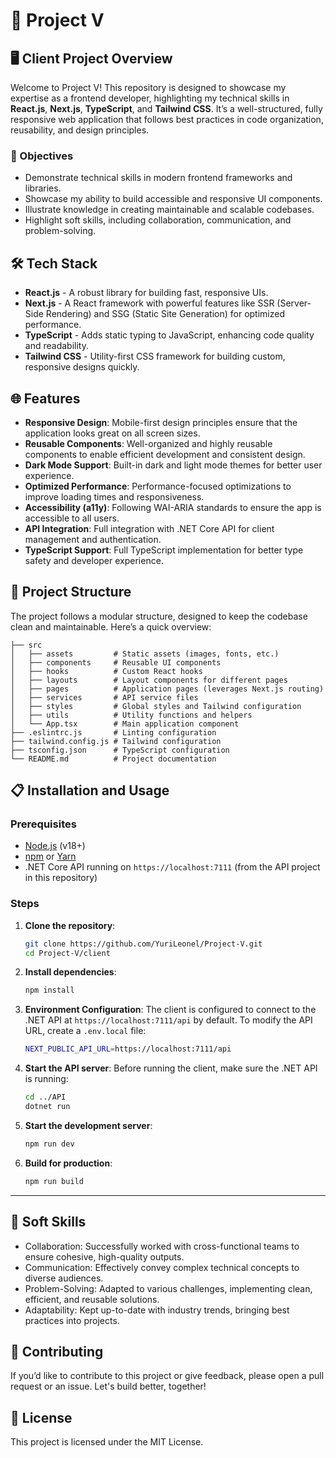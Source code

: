 # 🌟 Project V

## 🖥️ Client Project Overview

Welcome to Project V! This repository is designed to showcase my expertise as a frontend developer, highlighting my technical skills in **React.js**, **Next.js**, **TypeScript**, and **Tailwind CSS**. It’s a well-structured, fully responsive web application that follows best practices in code organization, reusability, and design principles.

### 🎯 Objectives

- Demonstrate technical skills in modern frontend frameworks and libraries.
- Showcase my ability to build accessible and responsive UI components.
- Illustrate knowledge in creating maintainable and scalable codebases.
- Highlight soft skills, including collaboration, communication, and problem-solving.

## 🛠️ Tech Stack

- **React.js** - A robust library for building fast, responsive UIs.
- **Next.js** - A React framework with powerful features like SSR (Server-Side Rendering) and SSG (Static Site Generation) for optimized performance.
- **TypeScript** - Adds static typing to JavaScript, enhancing code quality and readability.
- **Tailwind CSS** - Utility-first CSS framework for building custom, responsive designs quickly.

## 🌐 Features

- **Responsive Design**: Mobile-first design principles ensure that the application looks great on all screen sizes.
- **Reusable Components**: Well-organized and highly reusable components to enable efficient development and consistent design.
- **Dark Mode Support**: Built-in dark and light mode themes for better user experience.
- **Optimized Performance**: Performance-focused optimizations to improve loading times and responsiveness.
- **Accessibility (a11y)**: Following WAI-ARIA standards to ensure the app is accessible to all users.
- **API Integration**: Full integration with .NET Core API for client management and authentication.
- **TypeScript Support**: Full TypeScript implementation for better type safety and developer experience.

## 📁 Project Structure

The project follows a modular structure, designed to keep the codebase clean and maintainable. Here’s a quick overview:

```plaintext
├── src
│   ├── assets         # Static assets (images, fonts, etc.)
│   ├── components     # Reusable UI components
│   ├── hooks          # Custom React hooks
│   ├── layouts        # Layout components for different pages
│   ├── pages          # Application pages (leverages Next.js routing)
│   ├── services       # API service files
│   ├── styles         # Global styles and Tailwind configuration
│   ├── utils          # Utility functions and helpers
│   └── App.tsx        # Main application component
├── .eslintrc.js       # Linting configuration
├── tailwind.config.js # Tailwind configuration
├── tsconfig.json      # TypeScript configuration
└── README.md          # Project documentation
```

## 📋 Installation and Usage

### Prerequisites

- [Node.js](https://nodejs.org/) (v18+)
- [npm](https://www.npmjs.com/) or [Yarn](https://yarnpkg.com/)
- .NET Core API running on `https://localhost:7111` (from the API project in this repository)

### Steps

1. **Clone the repository**:

   ```bash
   git clone https://github.com/YuriLeonel/Project-V.git
   cd Project-V/client

   ```

2. **Install dependencies**:

   ```bash
   npm install

   ```

3. **Environment Configuration**:
   The client is configured to connect to the .NET API at `https://localhost:7111/api` by default.
   To modify the API URL, create a `.env.local` file:

   ```bash
   NEXT_PUBLIC_API_URL=https://localhost:7111/api
   ```

4. **Start the API server**:
   Before running the client, make sure the .NET API is running:

   ```bash
   cd ../API
   dotnet run
   ```

5. **Start the development server**:

   ```bash
   npm run dev

   ```

6. **Build for production**:
   ```bash
   npm run build
   ```

---

## 🧠 Soft Skills

- Collaboration: Successfully worked with cross-functional teams to ensure cohesive, high-quality outputs.
- Communication: Effectively convey complex technical concepts to diverse audiences.
- Problem-Solving: Adapted to various challenges, implementing clean, efficient, and reusable solutions.
- Adaptability: Kept up-to-date with industry trends, bringing best practices into projects.

## 👥 Contributing

If you’d like to contribute to this project or give feedback, please open a pull request or an issue. Let's build better, together!

## 📝 License

This project is licensed under the MIT License.
